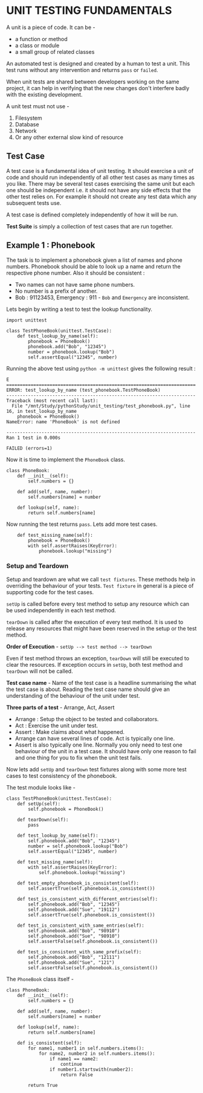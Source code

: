 # UNIT TESTING FUNDAMENTALS

A unit is a piece of code. It can be - 
- a function or method
- a class or module
- a small group of related classes

An automated test is designed and created by a human to test a unit. This test runs without any intervention and returns `pass` or `failed`.

When unit tests are shared between developers working on the same project, it can help in verifying that the new changes don't interfere badly with the existing development.

A unit test must not use - 

1. Filesystem
2. Database
3. Network
4. Or any other external slow kind of resource

## Test Case

A test case is a fundamental idea of unit testing. It should exercise a unit of code and should run independently of all other test cases as many times as you like. There may be several test cases exercising the same unit but each one should be independent i.e. it should not have any side effects that the other test relies on. For example it should not create any test data which any subsequent tests use. 

A test case is defined completely independently of how it will be run. 

**Test Suite** is simply a collection of test cases that are run together.

## Example 1 : Phonebook 

The task is to implement a phonebook given a list of names and phone numbers. Phonebook should be able to look up a name and return the respective phone number.
Also it should be consistent : 
- Two names can not have same phone numbers.
- No number is a prefix of another. 
- Bob : 91123453, Emergency : 911 - `Bob` and `Emergency` are  inconsistent. 

Lets begin by writing a test to test the lookup functionality. 

    import unittest
    
    class TestPhoneBook(unittest.TestCase):
        def test_lookup_by_name(self):
            phonebook = PhoneBook()
            phonebook.add("Bob", "12345")
            number = phonebook.lookup("Bob")
            self.assertEqual("12345", number)

Running the above test using `python -m unittest` gives the following result  : 

```
E
======================================================================
ERROR: test_lookup_by_name (test_phonebook.TestPhoneBook)
----------------------------------------------------------------------
Traceback (most recent call last):
  File "/mnt/Study/pythonStudy/unit_testing/test_phonebook.py", line 16, in test_lookup_by_name
    phonebook = PhoneBook()
NameError: name 'PhoneBook' is not defined

----------------------------------------------------------------------
Ran 1 test in 0.000s

FAILED (errors=1)

```

Now it is time to implement the `PhoneBook` class. 

```
class PhoneBook:
    def __init__(self):
        self.numbers = {}

    def add(self, name, number):
        self.numbers[name] = number

    def lookup(self, name):
        return self.numbers[name]
```

Now running the test returns `pass`. 
Lets add more test cases. 

```
    def test_missing_name(self):
        phonebook = PhoneBook()
        with self.assertRaises(KeyError):
            phonebook.lookup("missing")
```

### Setup and Teardown

Setup and teardown are what we call `test fixtures`. These methods help in overriding the behaviour of your tests. `Test fixture` in general is a piece of supporting code for the test cases.

`setUp` is called before every test method to setup any resource which can be used independently in each test method. 

`tearDown` is called after the execution of every test method. It is used to release any resources that might have been reserved in the setup or the test method.

**Order of Execution** - `setUp --> test method --> tearDown`

Even if test method throws an exception, `tearDown` will still be executed to clear the resources. If exception occurs in `setUp`, both test method and `tearDown` will not be called.

**Test case name** - Name of the test case is a headline summarising the what the test case is about. Reading the test case name should give an understanding of the behaviour of the unit under test.

**Three parts of a test** - Arrange, Act, Assert
- Arrange : Setup the object to be tested and collaborators.
- Act : Exercise the unit under test.
- Assert : Make claims about what happened. 
- Arrange can have several lines of code. Act is typically one line.
- Assert is also typically one line. Normally you only need to test one behaviour of the unit in a test case. It should have only one reason to fail and one thing for you to fix when the unit test fails.

Now lets add `setUp` and  `tearDown` test fixtures along with some more test cases to test consistency of the phonebook. 

The test module looks like - 
```
class TestPhoneBook(unittest.TestCase):
    def setUp(self):
        self.phonebook = PhoneBook()

    def tearDown(self):
        pass

    def test_lookup_by_name(self):
        self.phonebook.add("Bob", "12345")
        number = self.phonebook.lookup("Bob")
        self.assertEqual("12345", number)

    def test_missing_name(self):
        with self.assertRaises(KeyError):
            self.phonebook.lookup("missing")

    def test_empty_phonebook_is_consistent(self):
        self.assertTrue(self.phonebook.is_consistent())

    def test_is_consistent_with_different_entries(self):
        self.phonebook.add("Bob", "12345")
        self.phonebook.add("Sue", "19112")
        self.assertTrue(self.phonebook.is_consistent())

    def test_is_consistent_with_same_entries(self):
        self.phonebook.add("Bob", "98910")
        self.phonebook.add("Sue", "98910")
        self.assertFalse(self.phonebook.is_consistent())

    def test_is_consistent_with_same_prefix(self):
        self.phonebook.add("Bob", "12111")
        self.phonebook.add("Sue", "121")
        self.assertFalse(self.phonebook.is_consistent())
```

The `PhoneBook` class itself - 

```
class PhoneBook:
    def __init__(self):
        self.numbers = {}

    def add(self, name, number):
        self.numbers[name] = number

    def lookup(self, name):
        return self.numbers[name]

    def is_consistent(self):
        for name1, number1 in self.numbers.items():
            for name2, number2 in self.numbers.items():
                if name1 == name2:
                    continue
                if number1.startswith(number2):
                    return False

        return True
```
<!--stackedit_data:
eyJoaXN0b3J5IjpbLTEyODE5NDU1MzBdfQ==
-->